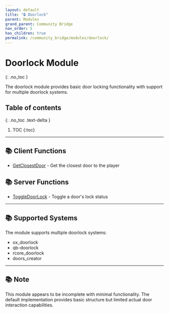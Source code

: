 ```yaml
---
layout: default
title: "🔒 Doorlock"
parent: Modules
grand_parent: Community Bridge
nav_order: 5
has_children: true
permalink: /community_bridge/modules/doorlock/
---
```


# Doorlock Module
{: .no_toc }

The doorlock module provides basic door locking functionality with support for multiple doorlock systems.

## Table of contents
{: .no_toc .text-delta }

1. TOC
{:toc}

---

## 📚 Client Functions

- [GetClosestDoor](client/GetClosestDoor.md) - Get the closest door to the player

## 📚 Server Functions

- [ToggleDoorLock](server/ToggleDoorLock.md) - Toggle a door's lock status

---

## 📚 Supported Systems

The module supports multiple doorlock systems:
- ox_doorlock
- qb-doorlock
- rcore_doorlock
- doors_creator

---

## 📚 Note

This module appears to be incomplete with minimal functionality. The default implementation provides basic structure but limited actual door interaction capabilities.
